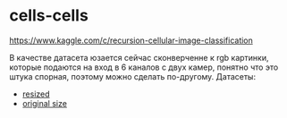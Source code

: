 # cells-cells
https://www.kaggle.com/c/recursion-cellular-image-classification

В качестве датасета юзается сейчас сконверченне к rgb картинки, которые подаются на вход в 6 каналов с двух камер, понятно что это штука спорная, поэтому можно сделать по-другому.
Датасеты:
 * [resized](https://www.kaggle.com/olegdesh/cellsresized)
 * [original size](https://www.kaggle.com/olegdesh/cellsjpg)
